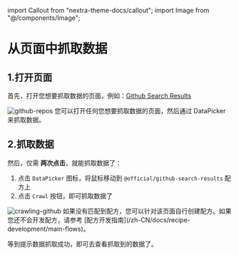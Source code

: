 import Callout from "nextra-theme-docs/callout";
import Image from "@/components/Image";

# 从页面中抓取数据

## 1.打开页面

首先，打开您想要抓取数据的页面，例如：[Github Search Results](https://github.com/search?q=hello+world&type=Repositories)

<Image src="/screenshots/github-repos.png" alt="github-repos" />

<Callout emoji="💡">
您可以打开任何您想要抓取数据的页面，然后通过 DataPicker 来抓取数据。
</Callout>

## 2.抓取数据

然后，仅需 **两次点击**，就能抓取数据了：

1. 点击 `DataPicker` 图标，将鼠标移动到 `@official/github-search-results` 配方上
2. 点击 `Crawl` 按钮，即可抓取数据了

<Image src="/screenshots/crawling-github.png" alt="crawling-github" />

<Callout emoji="💡">
如果没有匹配到配方，您可以针对该页面自行创建配方。如果您还不会开发配方，请参考 [配方开发指南](/zh-CN/docs/recipe-development/main-flows)。
</Callout>

等到提示数据抓取成功，即可去查看抓取到的数据了。
